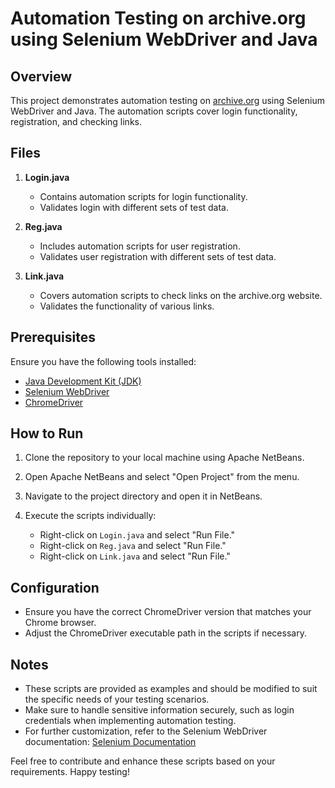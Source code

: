 # Automation Testing on archive.org using Selenium WebDriver and Java

## Overview
This project demonstrates automation testing on [archive.org](https://archive.org/) using Selenium WebDriver and Java. The automation scripts cover login functionality, registration, and checking links.

## Files
1. **Login.java**
   - Contains automation scripts for login functionality.
   - Validates login with different sets of test data.

2. **Reg.java**
   - Includes automation scripts for user registration.
   - Validates user registration with different sets of test data.

3. **Link.java**
   - Covers automation scripts to check links on the archive.org website.
   - Validates the functionality of various links.

## Prerequisites
Ensure you have the following tools installed:
- [Java Development Kit (JDK)](https://www.oracle.com/java/technologies/javase-downloads.html)
- [Selenium WebDriver](https://www.selenium.dev/downloads/)
- [ChromeDriver](https://sites.google.com/chromium.org/driver/)

## How to Run
1. Clone the repository to your local machine using Apache NetBeans.
   
2. Open Apache NetBeans and select "Open Project" from the menu.

3. Navigate to the project directory and open it in NetBeans.

4. Execute the scripts individually:
   - Right-click on `Login.java` and select "Run File."
   - Right-click on `Reg.java` and select "Run File."
   - Right-click on `Link.java` and select "Run File."

## Configuration
- Ensure you have the correct ChromeDriver version that matches your Chrome browser.
- Adjust the ChromeDriver executable path in the scripts if necessary.

## Notes
- These scripts are provided as examples and should be modified to suit the specific needs of your testing scenarios.
- Make sure to handle sensitive information securely, such as login credentials when implementing automation testing.
- For further customization, refer to the Selenium WebDriver documentation: [Selenium Documentation](https://www.selenium.dev/documentation/en/)

Feel free to contribute and enhance these scripts based on your requirements. Happy testing!
